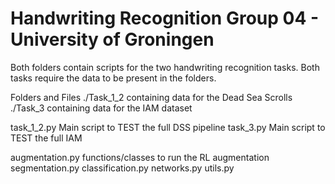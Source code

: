 # Handwriting Recognition Group 04 - University of Groningen

Both folders contain scripts for the two handwriting recognition tasks. Both tasks require the data to be present in the folders.

Folders and Files
  ./Task_1_2  containing data for the Dead Sea Scrolls
  ./Task_3    containing data for the IAM dataset

  task_1_2.py  Main script to TEST the full DSS pipeline
  task_3.py    Main script to TEST the full IAM
  
  augmentation.py    functions/classes to run the RL augmentation
  segmentation.py
  classification.py
  networks.py
  utils.py
